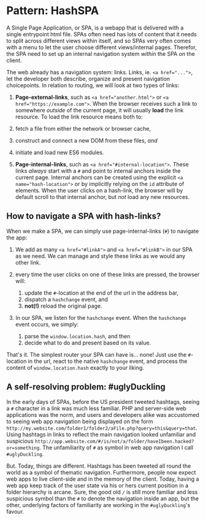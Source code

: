 # Pattern: HashSPA

A Single Page Application, or SPA, is a webapp that is delivered with a single entrypoint html file.
SPAs often need has lots of content that it needs to split across different views within itself,
and so SPAs very often comes with a menu to let the user choose different views/internal pages.
Therefor, the SPA need to set up an internal navigation system *within* the SPA *on* the client.

The web already has a navigation system: links.
Links, ie. `<a href="...">`, let the developer both describe, organize and present navigation choicepoints.
In relation to routing, we will look at two types of links:

1. **Page-external-links**, such as `<a href="another.html">` or `<a href="https://example.com">`.
When the browser receives such a link to somewhere *outside* of the current page, 
it will usually **load** the link resource.
To load the link resource means both to:
1. fetch a file from either the network or browser cache,
2. construct and connect a new DOM from these files, *and*
3. initiate and load new ES6 modules.

2. **Page-internal-links**, such as `<a href="#internal-location">`.
These links *always* start with a `#` and point to internal anchors inside the current page.
Internal anchors can be created using the explicit `<a name="hash-location">` or 
by implicitly relying on the `id` attribute of elements.
When the user clicks on a hash-link, the browser will by default scroll to that internal anchor, but
*not* load any new resources. 

## How to navigate a SPA with hash-links?

When we make a SPA, we can simply use page-internal-links (`#`) to navigate the app:

1. We add as many `<a href="#linkA">` and `<a href="#linkB">` in our SPA as we need. 
   We can manage and style these links as we would any other link.

2. every time the user clicks on one of these links are pressed, the browser will:
   1. update the `#`-location at the end of the url in the address bar,                   
   2. dispatch a `hashchange` event, and
   3. **not(!)** reload the original page.

3. In our SPA, we listen for the `hashchange` event.
   When the `hashchange` event occurs, we simply:
   1. parse the `window.location.hash`, and then
   2. decide what to do and present based on its value.

That's it. The simplest router your SPA can have is... none! 
Just use the `#`-location in the url, react to the native `hashchange` event, and 
process the content of `window.location.hash` exactly to your liking.

## A self-resolving problem: #uglyDuckling

In the early days of SPAs, before the US president tweeted hashtags, 
seeing a `#` character in a link was much less familiar.
PHP and server-side web applications was the norm, and users and developers alike was
accustomed to seeing web app navigation being displayed on the form
`http://my.website.com/folder1/folder2/aFile.php?query=this&query=that`.
Using hashtags in links to reflect the main navigation looked unfamiliar and suspicious
`http://app.website.com/#/is/not/a/folder/haveIbeen.hacked?or=something`.
The unfamiliarity of `#` as symbol in web app navigation I call `#uglyDuckling`.

But. Today, things are different. 
Hashtags has been tweeted all round the world as a symbol of thematic navigation.
Furthermore, people now expect web apps to live client-side and in the memory of the client.
Today, having a web app keep track of the user state via his or hers current position in a 
folder hierarchy is arcane.
Sure, the good old `/` is still more familiar and less suspicious symbol than the `#` to denote
the navigation inside an app, 
but the other, underlying factors of familiarity are working in the `#uglyDuckling`'s favour.

